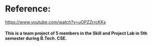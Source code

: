 # Reference:
https://www.youtube.com/watch?v=uOPZZrrcKKs

#### This is a team project of 5 members in the Skill and Project Lab in 5th semester during B.Tech. CSE.
